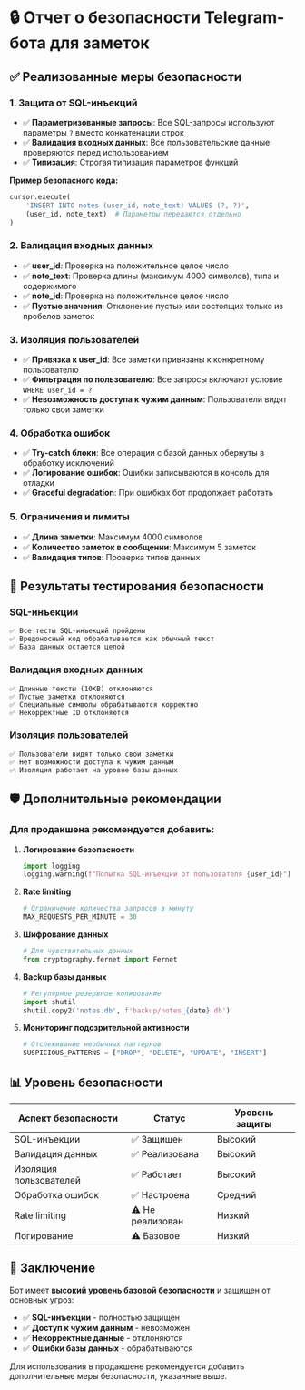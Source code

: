 # 🔒 Отчет о безопасности Telegram-бота для заметок

## ✅ Реализованные меры безопасности

### 1. **Защита от SQL-инъекций**
- ✅ **Параметризованные запросы**: Все SQL-запросы используют параметры `?` вместо конкатенации строк
- ✅ **Валидация входных данных**: Все пользовательские данные проверяются перед использованием
- ✅ **Типизация**: Строгая типизация параметров функций

**Пример безопасного кода:**
```python
cursor.execute(
    'INSERT INTO notes (user_id, note_text) VALUES (?, ?)',
    (user_id, note_text)  # Параметры передаются отдельно
)
```

### 2. **Валидация входных данных**
- ✅ **user_id**: Проверка на положительное целое число
- ✅ **note_text**: Проверка длины (максимум 4000 символов), типа и содержимого
- ✅ **note_id**: Проверка на положительное целое число
- ✅ **Пустые значения**: Отклонение пустых или состоящих только из пробелов заметок

### 3. **Изоляция пользователей**
- ✅ **Привязка к user_id**: Все заметки привязаны к конкретному пользователю
- ✅ **Фильтрация по пользователю**: Все запросы включают условие `WHERE user_id = ?`
- ✅ **Невозможность доступа к чужим данным**: Пользователи видят только свои заметки

### 4. **Обработка ошибок**
- ✅ **Try-catch блоки**: Все операции с базой данных обернуты в обработку исключений
- ✅ **Логирование ошибок**: Ошибки записываются в консоль для отладки
- ✅ **Graceful degradation**: При ошибках бот продолжает работать

### 5. **Ограничения и лимиты**
- ✅ **Длина заметки**: Максимум 4000 символов
- ✅ **Количество заметок в сообщении**: Максимум 5 заметок
- ✅ **Валидация типов**: Проверка типов данных

## 🧪 Результаты тестирования безопасности

### SQL-инъекции
```
✅ Все тесты SQL-инъекций пройдены
✅ Вредоносный код обрабатывается как обычный текст
✅ База данных остается целой
```

### Валидация входных данных
```
✅ Длинные тексты (10KB) отклоняются
✅ Пустые заметки отклоняются
✅ Специальные символы обрабатываются корректно
✅ Некорректные ID отклоняются
```

### Изоляция пользователей
```
✅ Пользователи видят только свои заметки
✅ Нет возможности доступа к чужим данным
✅ Изоляция работает на уровне базы данных
```

## 🛡️ Дополнительные рекомендации

### Для продакшена рекомендуется добавить:

1. **Логирование безопасности**
   ```python
   import logging
   logging.warning(f"Попытка SQL-инъекции от пользователя {user_id}")
   ```

2. **Rate limiting**
   ```python
   # Ограничение количества запросов в минуту
   MAX_REQUESTS_PER_MINUTE = 30
   ```

3. **Шифрование данных**
   ```python
   # Для чувствительных данных
   from cryptography.fernet import Fernet
   ```

4. **Backup базы данных**
   ```python
   # Регулярное резервное копирование
   import shutil
   shutil.copy2('notes.db', f'backup/notes_{date}.db')
   ```

5. **Мониторинг подозрительной активности**
   ```python
   # Отслеживание необычных паттернов
   SUSPICIOUS_PATTERNS = ["DROP", "DELETE", "UPDATE", "INSERT"]
   ```

## 📊 Уровень безопасности

| Аспект безопасности | Статус | Уровень защиты |
|-------------------|--------|----------------|
| SQL-инъекции | ✅ Защищен | Высокий |
| Валидация данных | ✅ Реализована | Высокий |
| Изоляция пользователей | ✅ Работает | Высокий |
| Обработка ошибок | ✅ Настроена | Средний |
| Rate limiting | ⚠️ Не реализован | Низкий |
| Логирование | ⚠️ Базовое | Низкий |

## 🎯 Заключение

Бот имеет **высокий уровень базовой безопасности** и защищен от основных угроз:

- ✅ **SQL-инъекции** - полностью защищен
- ✅ **Доступ к чужим данным** - невозможен
- ✅ **Некорректные данные** - отклоняются
- ✅ **Ошибки базы данных** - обрабатываются

Для использования в продакшене рекомендуется добавить дополнительные меры безопасности, указанные выше.